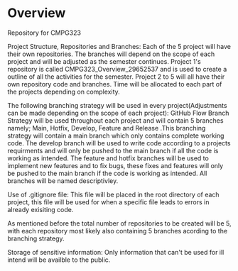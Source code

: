 # Overview
Repository for CMPG323

Project Structure, Repositories and Branches: Each of the 5 project will have their own repositories. The branches will depend on the scope of each project and will be adjusted as the semester continues. 
Project 1's repository is called CMPG323_Overview_29652537 and is used to create a outline of all the activities for the semester.
Project 2 to 5 will all have their own repository code and branches.
Time will be allocated to each part of the projects depending on complexity.

The following branching strategy will be used in every project(Adjustments can be made depending on the scope of each project): GitHub Flow Branch Strategy will be used throughout each project and will contain 5 branches namely; Main, Hotfix, Develop, Feature and Release .This branching strategy will contain a main branch which only contains complete working code. The develop branch will be used to write code according to a projects requirments and will only be pushed to the main branch if all the code is working as intended. The feature and hotfix branches will be used to implement new features and to fix bugs, these fixes and features will only be pushed to the main branch if the code is working as intended.
All branches will be named descriptivley. 

Use of .gitignore file: This file will be placed in the root directory of each project, this file will be used for when a specific file leads to errors in already exisiting code.

As mentioned before the total number of repositories to be created will be 5, with each repository most likely also containing 5 branches acording to the branching strategy.

Storage of sensitive information: Only information that can't be used for ill intend will be availble to the public.
